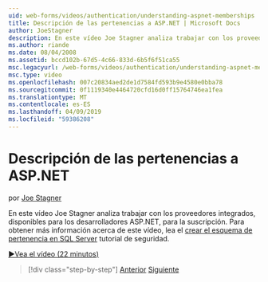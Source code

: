 ```yaml
---
uid: web-forms/videos/authentication/understanding-aspnet-memberships
title: Descripción de las pertenencias a ASP.NET | Microsoft Docs
author: JoeStagner
description: En este vídeo Joe Stagner analiza trabajar con los proveedores integrados, disponibles para los desarrolladores ASP.NET, para la suscripción. Para obtener más información acerca de thi...
ms.author: riande
ms.date: 08/04/2008
ms.assetid: bccd102b-67d5-4c66-833d-6b5f6f51ca55
msc.legacyurl: /web-forms/videos/authentication/understanding-aspnet-memberships
msc.type: video
ms.openlocfilehash: 007c20834aed2de1d7584fd593b9e4580e0bba78
ms.sourcegitcommit: 0f1119340e4464720cfd16d0ff15764746ea1fea
ms.translationtype: MT
ms.contentlocale: es-ES
ms.lasthandoff: 04/09/2019
ms.locfileid: "59386208"
---
```

# <a name="understanding-aspnet-memberships"></a>Descripción de las pertenencias a ASP.NET

por [Joe Stagner](https://github.com/JoeStagner)

En este vídeo Joe Stagner analiza trabajar con los proveedores integrados, disponibles para los desarrolladores ASP.NET, para la suscripción. Para obtener más información acerca de este vídeo, lea el [crear el esquema de pertenencia en SQL Server](../../overview/older-versions-security/membership/creating-the-membership-schema-in-sql-server-vb.md) tutorial de seguridad.

[&#9654;Vea el vídeo (22 minutos)](https://channel9.msdn.com/Blogs/ASP-NET-Site-Videos/understanding-aspnet-memberships)

> [!div class="step-by-step"]
> [Anterior](use-custom-principal-objects.md)
> [Siguiente](configuring-sql-to-work-with-membership-schemas.md)

